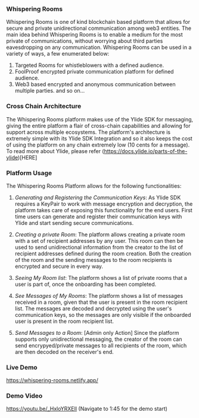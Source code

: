 ### Whispering Rooms

Whispering Rooms is one of kind blockchain based platform that allows for secure and private unidirectional communication among web3 entities. The main idea behind Whispering Rooms is to enable a medium for the most private of communications, without worrying about third parties eavesdropping on any communication. 
Whispering Rooms can be used in a variety of ways, a few enumerated below:
1. Targeted Rooms for whistleblowers with a defined audience. 
2. FoolProof encrypted private communication platform for defined audience. 
3. Web3 based encrypted and anonymous communication between multiple parties. 
and so on...

### Cross Chain Architecture

The Whispering Rooms platform makes use of the Ylide SDK for messaging, giving the entire platform a flair of cross-chain capabilities and allowing for support across multiple ecosystems. The platform's architecture is extremely simple with its Ylide SDK Integration and so it also keeps the cost of using the platform on any chain extremely low (10 cents for a message). 
To read more about Ylide, please refer (https://docs.ylide.io/parts-of-the-ylide)[HERE]

### Platform Usage
The Whispering Rooms Platform allows for the following functionalities:
1. *Generating and Registering the Communication Keys*: As Ylide SDK requires a KeyPair to work with message encryption and decryption, the platform takes care of exposing this functionality for the end users. First time users can generate and register their communication keys with Ylide and start sending secure communications. 

2. *Creating a private Room*: The platform allows creating a private room with a set of recipient addresses by any user. This room can then be used to send unidirectional information from the creator to the list of recipient addresses defined during the room creation. Both the creation of the room and the sending messages to the room recipients is encrypted and secure in every way. 

3. *Seeing My Room list*: The platform shows a list of private rooms that a user is part of, once the onboarding has been completed. 

4. *See Messages of My Rooms*: The platform shows a list of messages received in a room, given that the user is present in the room recipient list. The messages are decoded and decrypted using the user's communication keys, so the messages are only visible if the onboarded user is present in the room recipient list. 

5. *Send Messages to a Room*: [Admin only Action] Since the platform supports only unidirectional messaging, the creator of the room can send encrypyed/private messages to all recipients of the room, which are then decoded on the receiver's end. 

### Live Demo
https://whispering-rooms.netlify.app/

### Demo Video
https://youtu.be/_HxloYRXElI
(Navigate to 1:45 for the demo start)

